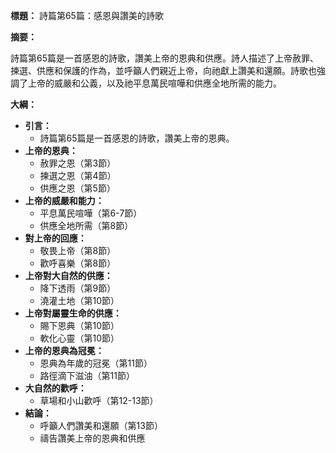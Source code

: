 **標題：** 詩篇第65篇：感恩與讚美的詩歌

**摘要：**

詩篇第65篇是一首感恩的詩歌，讚美上帝的恩典和供應。詩人描述了上帝赦罪、揀選、供應和保護的作為，並呼籲人們親近上帝，向祂獻上讚美和還願。詩歌也強調了上帝的威嚴和公義，以及祂平息萬民喧嘩和供應全地所需的能力。

**大綱：**

* **引言：**
    * 詩篇第65篇是一首感恩的詩歌，讚美上帝的恩典。
* **上帝的恩典：**
    * 赦罪之恩（第3節）
    * 揀選之恩（第4節）
    * 供應之恩（第5節）
* **上帝的威嚴和能力：**
    * 平息萬民喧嘩（第6-7節）
    * 供應全地所需（第8節）
* **對上帝的回應：**
    * 敬畏上帝（第8節）
    * 歡呼喜樂（第8節）
* **上帝對大自然的供應：**
    * 降下透雨（第9節）
    * 澆灌土地（第10節）
* **上帝對屬靈生命的供應：**
    * 賜下恩典（第10節）
    * 軟化心靈（第10節）
* **上帝的恩典為冠冕：**
    * 恩典為年歲的冠冕（第11節）
    * 路徑滴下滋油（第11節）
* **大自然的歡呼：**
    * 草場和小山歡呼（第12-13節）
* **結論：**
    * 呼籲人們讚美和還願（第13節）
    * 禱告讚美上帝的恩典和供應